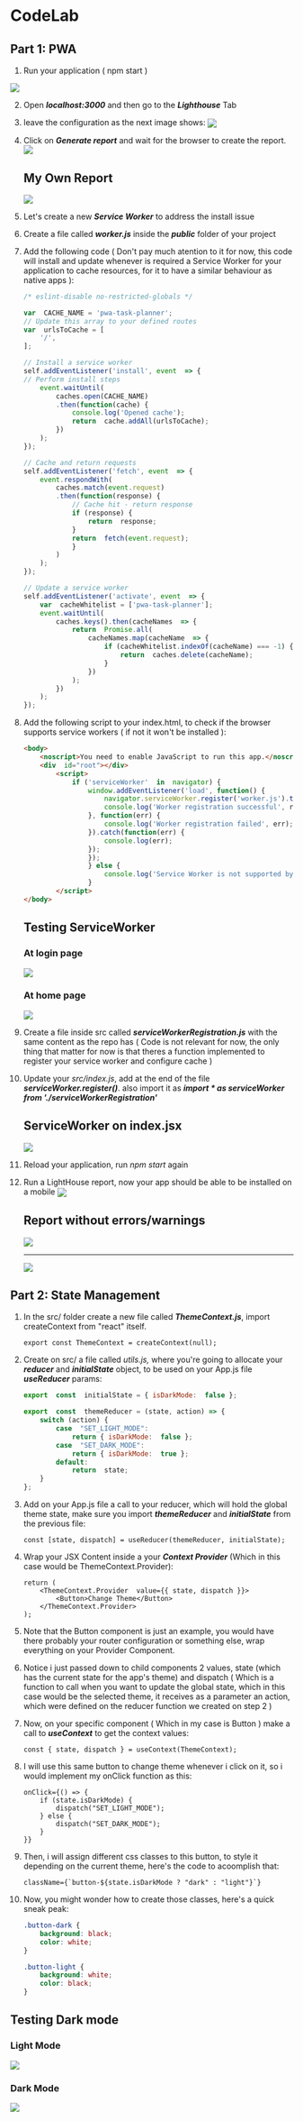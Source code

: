 
# CodeLab

## Part 1: PWA

1. Run your application ( npm start )

<img align="center" src="assets/img/01-npm-start.jpg">


2. Open ***localhost:3000*** and then go to the ***Lighthouse*** Tab
3. leave the configuration as the next image shows:
   <img align="center" src="assets/Config%20browser.PNG">
5. Click on ***Generate report*** and wait for the browser to create the report.
   <img align="center" src="assets/Not-installable.PNG">

	## My Own Report

	<img align="center" src="assets/img/02-Pwa-report.jpg">
	<br />

7. Let's create a new ***Service Worker*** to address the install issue
8. Create a file called ***worker.js*** inside the ***public*** folder of your project
9. Add the following code ( Don't pay much atention to it for now, this code will install and update whenever is required a Service Worker for your application to cache resources, for it to have a similar behaviour as native apps ):
	```js
	/* eslint-disable no-restricted-globals */

	var  CACHE_NAME = 'pwa-task-planner';
	// Update this array to your defined routes
	var  urlsToCache = [
		'/',
	];
	
	// Install a service worker
	self.addEventListener('install', event  => {
	// Perform install steps
		event.waitUntil(
			caches.open(CACHE_NAME)
			.then(function(cache) {
				console.log('Opened cache');
				return  cache.addAll(urlsToCache);
			})
		);
	});  

	// Cache and return requests
	self.addEventListener('fetch', event  => {
		event.respondWith(
			caches.match(event.request)
			.then(function(response) {
				// Cache hit - return response
				if (response) {
					return  response;
				}
				return  fetch(event.request);
				}
			)
		);
	});  

	// Update a service worker
	self.addEventListener('activate', event  => {
		var  cacheWhitelist = ['pwa-task-planner'];
		event.waitUntil(
			caches.keys().then(cacheNames  => {
				return  Promise.all(
					cacheNames.map(cacheName  => {
						if (cacheWhitelist.indexOf(cacheName) === -1) {
							return  caches.delete(cacheName);
						}
					})
				);
			})
		);
	});
	````
8. Add the following script to your index.html, to check if the browser supports service workers ( if not it won't be installed ):
	```html
	<body>
		<noscript>You need to enable JavaScript to run this app.</noscript>
		<div  id="root"></div>
			<script>
				if ('serviceWorker'  in  navigator) {
					window.addEventListener('load', function() {
						navigator.serviceWorker.register('worker.js').then(function(registration) 			{
						console.log('Worker registration successful', registration.scope);
					}, function(err) {
						console.log('Worker registration failed', err);
					}).catch(function(err) {
						console.log(err);
					});
					});
					} else {
						console.log('Service Worker is not supported by browser.');
					}
			</script>
	</body>
	```

	## Testing ServiceWorker

	### At login page

	<img align="center" src="assets/img/03-worker-registration-login.jpg">

	### At home page

	<img align="center" src="assets/img/03-worker-registration-home.jpg">

9. Create a file inside src called ***serviceWorkerRegistration.js*** with the same content as the repo has  ( Code is not relevant for now, the only thing that matter for now is that theres a function implemented to register your service worker and configure cache )
10. Update your *src/index.js*, add at the end of the file ***serviceWorker.register()***. also import it as ***import  *  as  serviceWorker  from  './serviceWorkerRegistration'***

	## ServiceWorker on index.jsx

	<img align="center" src="assets/img/04-serviceworkerOnIndex.jpg">

11. Reload your application, run *npm start* again
12. Run a LightHouse report, now your app should be able to be installed on a mobile
   	<img align="center" src="assets/Installable.PNG">

	## Report without errors/warnings

	
	<img align="center" src="assets/img/05-report-without-errors-1.jpg">
	<br />
	<hr>
	<img align="center" src="assets/img/05-report-without-errors-2.jpg">


## Part 2: State Management
1. In the src/ folder create a new file called ***ThemeContext.js***, import createContext from "react" itself.
    
	```JSX
	export const ThemeContext = createContext(null);
	```
2.  Create on src/ a file called *utils.js,* where you're going to allocate your ***reducer*** and ***initialState*** object, to be used on your App.js file ***useReducer*** params:

	```js
	export  const  initialState = { isDarkMode:  false };
	
	export  const  themeReducer = (state, action) => {
		switch (action) {
			case  "SET_LIGHT_MODE":
				return { isDarkMode:  false };
			case  "SET_DARK_MODE":
				return { isDarkMode:  true };
			default:
				return  state;
		}
	};
	```



3. Add on your App.js file a call to your reducer, which will hold the global theme state, make sure you import ***themeReducer*** and ***initialState*** from the previous file:

	```JSX
	const [state, dispatch] = useReducer(themeReducer, initialState);
	```

4. Wrap your JSX Content inside a your ***Context Provider*** (Which in this case would be ThemeContext.Provider):
	```JSX
	return (
		<ThemeContext.Provider  value={{ state, dispatch }}>
			<Button>Change Theme</Button>
		</ThemeContext.Provider>
	);
	```
5. Note that the Button component is just an example, you would have there probably your router configuration or something else, wrap everything on your Provider Component.
6. Notice i just passed down to child components 2 values, state (which has the current state for the app's theme) and dispatch ( Which is a function to call when you want to update the global state, which in this case would be the selected theme, it receives as a parameter an action, which were defined on the reducer function we created on step 2 )
7. Now, on your specific component ( Which in my case is Button ) make a call to ***useContext*** to get the context values:
	```JSX
	const { state, dispatch } = useContext(ThemeContext);
	```
8. I will use this same button to change theme whenever i click on it, so i would implement my onClick function as this:
	```JSX
	onClick={() => {
		if (state.isDarkMode) {
			dispatch("SET_LIGHT_MODE");
		} else {
			dispatch("SET_DARK_MODE");
		}
	}}
	```
9. Then, i will assign different css classes to this button, to style it depending on the current theme, here's the code to acoomplish that:
	```JSX 
	className={`button-${state.isDarkMode ? "dark" : "light"}`} 
	```
10. Now, you might wonder how to create those classes, here's a quick sneak peak:
	```css
	.button-dark {
		background: black;
		color: white;
	}

	.button-light {
		background: white;
		color: black;
	}
	```

## Testing Dark mode

### Light Mode
 
<img src="assets/img/06-light-mode.jpg" />

### Dark Mode

<img src="assets/img/07-dark-mode.jpg" />